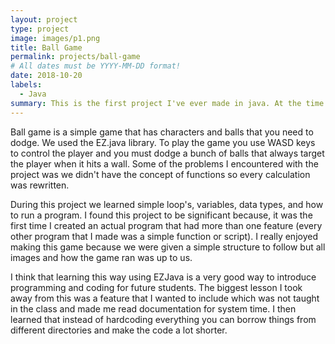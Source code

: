 ```yaml
---
layout: project
type: project
image: images/p1.png
title: Ball Game
permalink: projects/ball-game
# All dates must be YYYY-MM-DD format!
date: 2018-10-20
labels:
  - Java
summary: This is the first project I've ever made in java. At the time we didn't learn about OOP so everything was hardcoded in. 
---
```

Ball game is a simple game that has characters and balls that you need to dodge. We used the EZ.java library. To play the game you use WASD keys to control the player and you must dodge a bunch of balls that always target the player when it hits a wall. Some of the problems I encountered with the project was we didn't have the concept of functions so every calculation was rewritten. 

During this project we learned simple loop's, variables, data types, and how to run a program. I found this project to be significant because, it was the first time I created an actual program that had more than one feature (every other program that I made was a simple function or script). I really enjoyed making this game because we were given a simple structure to follow but all images and how the game ran was up to us.

I think that learning this way using EZJava is a very good way to introduce programming and coding for future students. The biggest lesson I took away from this was a feature that I wanted to include which was not taught in the class and made me read documentation for system time. I then learned that instead of hardcoding everything you can borrow things from different directories and make the code a lot shorter.




